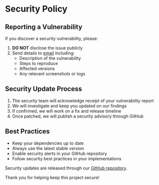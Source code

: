 # Security Policy

## Reporting a Vulnerability

If you discover a security vulnerability, please:

1. **DO NOT** disclose the issue publicly
2. Send details to [email](mailto:dwlad90@gmail.com) including:
   - Description of the vulnerability
   - Steps to reproduce
   - Affected versions
   - Any relevant screenshots or logs

## Security Update Process

1. The security team will acknowledge receipt of your vulnerability report
2. We will investigate and keep you updated on our findings
3. If confirmed, we will work on a fix and release timeline
4. Once patched, we will publish a security advisory through GitHub

## Best Practices

- Keep your dependencies up to date
- Always use the latest stable version
- Enable security alerts in your GitHub repository
- Follow security best practices in your implementations

Security updates are released through our [GitHub repository](https://github.com/Dwlad90/stylex-swc-plugin).

Thank you for helping keep this project secure!